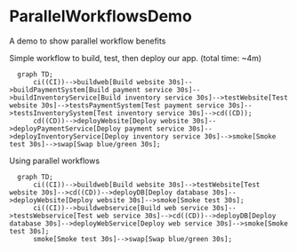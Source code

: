 # ParallelWorkflowsDemo
A demo to show parallel workflow benefits

Simple workflow to build, test, then deploy our app. (total time: ~4m)
```mermaid
  graph TD;
      ci((CI))-->buildweb[Build website 30s]-->buildPaymentSystem[Build payment service 30s]-->buildInventoryService[Build inventory service 30s]-->testWebsite[Test website 30s]-->testsPaymentSystem[Test payment service 30s]-->testsInventorySystem[Test inventory service 30s]-->cd((CD));
      cd((CD))-->deployWebsite[Deploy website 30s]-->deployPaymentService[Deploy payment service 30s]-->deployInventoryService[Deploy inventory service 30s]-->smoke[Smoke test 30s]-->swap[Swap blue/green 30s];
```

Using parallel workflows
```mermaid
  graph TD;
      ci((CI))-->buildweb[Build website 30s]-->testWebsite[Test website 30s]-->cd((CD))-->deployDB[Deploy database 30s]-->deployWebsite[Deploy website 30s]-->smoke[Smoke test 30s];
      ci((CI))-->buildwebservice[Build web service 30s]-->testsWebservice[Test web service 30s]-->cd((CD))-->deployDB[Deploy database 30s]-->deployWebService[Deploy web service 30s]-->smoke[Smoke test 30s];
      smoke[Smoke test 30s]-->swap[Swap blue/green 30s];
```
